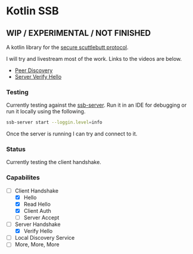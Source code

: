# Kotlin SSB
## WIP / EXPERIMENTAL / NOT FINISHED

A kotlin library for the [secure scuttlebutt protocol](https://ssbc.github.io/scuttlebutt-protocol-guide/).

I will try and livestream most of the work. Links to the videos are below.

- [Peer Discovery](https://www.youtube.com/watch?v=aBwNUX6BmNo)
- [Server Verify Hello](https://www.youtube.com/watch?v=aze6TeuX9WM)

### Testing
Currently testing against the [ssb-server](https://github.com/ssbc/ssb-server). Run it in an IDE for debugging 
or run it locally using the following.

```bash
ssb-server start --loggin.level=info
```

Once the server is running I can try and connect to it. 

### Status
Currently testing the client handshake.

### Capabilites

- [ ] Client Handshake
    - [x] Hello
    - [x] Read Hello
    - [x] Client Auth
    - [ ] Server Accept
- [ ] Server Handshake
    - [x] Verify Hello
- [ ] Local Discovery Service
- [ ] More, More, More